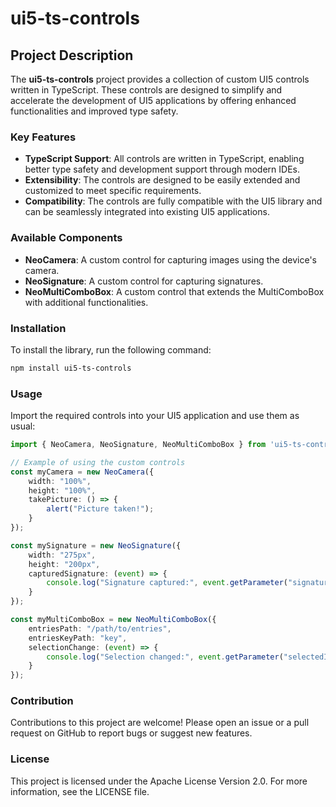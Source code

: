 # ui5-ts-controls

## Project Description

The **ui5-ts-controls** project provides a collection of custom UI5 controls written in TypeScript. These controls are designed to simplify and accelerate the development of UI5 applications by offering enhanced functionalities and improved type safety.

### Key Features

- **TypeScript Support**: All controls are written in TypeScript, enabling better type safety and development support through modern IDEs.
- **Extensibility**: The controls are designed to be easily extended and customized to meet specific requirements.
- **Compatibility**: The controls are fully compatible with the UI5 library and can be seamlessly integrated into existing UI5 applications.

### Available Components

- **NeoCamera**: A custom control for capturing images using the device's camera.
- **NeoSignature**: A custom control for capturing signatures.
- **NeoMultiComboBox**: A custom control that extends the MultiComboBox with additional functionalities.

### Installation

To install the library, run the following command:

```sh
npm install ui5-ts-controls
```

### Usage

Import the required controls into your UI5 application and use them as usual:

```typescript
import { NeoCamera, NeoSignature, NeoMultiComboBox } from 'ui5-ts-controls';

// Example of using the custom controls
const myCamera = new NeoCamera({
    width: "100%",
    height: "100%",
    takePicture: () => {
        alert("Picture taken!");
    }
});

const mySignature = new NeoSignature({
    width: "275px",
    height: "200px",
    capturedSignature: (event) => {
        console.log("Signature captured:", event.getParameter("signature"));
    }
});

const myMultiComboBox = new NeoMultiComboBox({
    entriesPath: "/path/to/entries",
    entriesKeyPath: "key",
    selectionChange: (event) => {
        console.log("Selection changed:", event.getParameter("selectedItems"));
    }
});
```

### Contribution

Contributions to this project are welcome! Please open an issue or a pull request on GitHub to report bugs or suggest new features.

### License

This project is licensed under the Apache License Version 2.0. For more information, see the LICENSE file.
